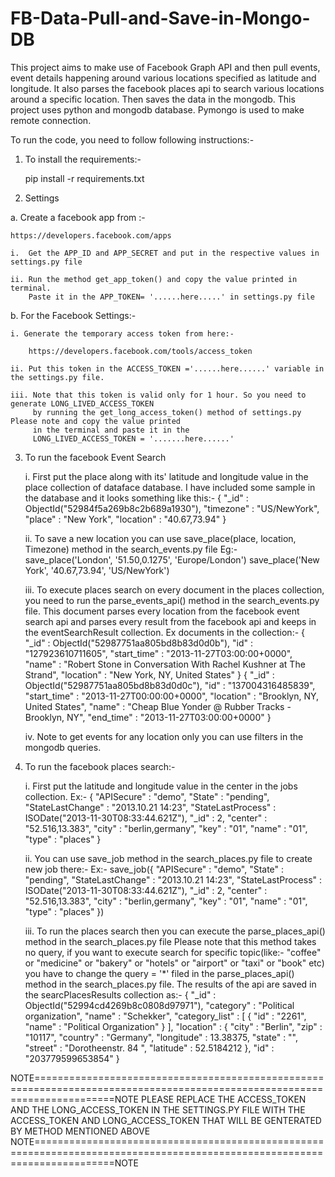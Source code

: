 FB-Data-Pull-and-Save-in-Mongo-DB
=================================

This project aims to make use of Facebook Graph API and then pull events, event details happening around various locations specified as latitude and longitude. It also parses the facebook places api to search various locations around a specific location. Then saves the data in the mongodb. This project uses python and mongodb database. Pymongo is used to make remote connection.

To run the code, you need to follow following instructions:-

1. To install the requirements:-
	
	pip install -r requirements.txt

2. Settings 
 
 a. Create a facebook app from :-
 
 	https://developers.facebook.com/apps

 	i.  Get the APP_ID and APP_SECRET and put in the respective values in settings.py file 

    ii. Run the method get_app_token() and copy the value printed in terminal. 
    	Paste it in the APP_TOKEN= '......here.....' in settings.py file

 b. For the Facebook Settings:-
 	
 	i. Generate the temporary access token from here:-
 		
 		https://developers.facebook.com/tools/access_token

 	ii. Put this token in the ACCESS_TOKEN ='......here......' variable in the settings.py file.

 	iii. Note that this token is valid only for 1 hour. So you need to generate LONG_LIVED_ACCESS_TOKEN 
 	     by running the get_long_access_token() method of settings.py Please note and copy the value printed 
 		 in the terminal and paste it in the 
 		 LONG_LIVED_ACCESS_TOKEN = '.......here......'

 3. To run the facebook Event Search 
  	
  	i. First put the place along with its' latitude and longitude value in the place collection of dataface database. 
	   I have included some sample in the database and it looks something like this:-
	  	{
		    "_id" : ObjectId("52984f5a269b8c2b689a1930"),
		    "timezone" : "US/NewYork",
		    "place" : "New York",
		    "location" : "40.67,73.94"
		}

	ii. To save a new location you can use save_place(place, location, Timezone) method in the search_events.py file
		Eg:-
		save_place('London', '51.50,0.1275', 'Europe/London')
		save_place('New York', '40.67,73.94', 'US/NewYork') 

	iii. To execute places search on every document in the places collection, you need to run the parse_events_api() 
		method in the search_events.py file. This document parses every location from the facebook event search api and 
		parses every result from the facebook api and keeps in the eventSearchResult collection.
		Ex documents in the collection:-
		{
	        "_id" : ObjectId("52987751aa805bd8b83d0d0b"),
	        "id" : "127923610711605",
	        "start_time" : "2013-11-27T03:00:00+0000",
	        "name" : "Robert Stone in Conversation With Rachel Kushner at The Strand",
	        "location" : "New York, NY, United States"
		}
		{
		        "_id" : ObjectId("52987751aa805bd8b83d0d0c"),
		        "id" : "137004316485839",
		        "start_time" : "2013-11-27T00:00:00+0000",
		        "location" : "Brooklyn, NY, United States",
		        "name" : "Cheap Blue Yonder @ Rubber Tracks - Brooklyn, NY",
		        "end_time" : "2013-11-27T03:00:00+0000"
		}

	iv. Note to get events for any location only you can use filters in the mongodb queries.


4. To run the facebook places search:-
	
	i. First put the latitude and longitude value in the center in the jobs collection. Ex:- 
		{
        "APISecure" : "demo",
        "State" : "pending",
        "StateLastChange" : "2013.10.21 14:23",
        "StateLastProcess" : ISODate("2013-11-30T08:33:44.621Z"),
        "_id" : 2,
        "center" : "52.516,13.383",
        "city" : "berlin,germany",
        "key" : "01",
        "name" : "01",
        "type" : "places"
		}

	ii. You can use save_job method in the search_places.py file to create new job there:- 
	Ex:- 
		save_job({
		        "APISecure" : "demo",
		        "State" : "pending",
		        "StateLastChange" : "2013.10.21 14:23",
		        "StateLastProcess" : ISODate("2013-11-30T08:33:44.621Z"),
		        "_id" : 2,
		        "center" : "52.516,13.383",
		        "city" : "berlin,germany",
		        "key" : "01",
		        "name" : "01",
		        "type" : "places"
		})
	
	iii. To run the places search then you can execute the parse_places_api() method in the search_places.py file
		Please note that this method takes no query, if you want to execute search for specific topic(like:- "coffee" or "medicine" or "bakery" or "hotels" or "airport" or "taxi" or "book" etc) you have to change the query = '*' filed in the parse_places_api() method in the search_places.py file. The results of the api are saved in the searcPlacesResults collection as:- 
		{
        "_id" : ObjectId("52994cd4269b8c0808d97971"),
        "category" : "Political organization",
        "name" : "Schekker",
        "category_list" : [
                {
                        "id" : "2261",
                        "name" : "Political Organization"
                }
        ],
        "location" : {
                "city" : "Berlin",
                "zip" : "10117",
                "country" : "Germany",
                "longitude" : 13.38375,
                "state" : "",
                "street" : "Dorotheenstr. 84 ",
                "latitude" : 52.5184212
        },
        "id" : "203779599653854"
		}

NOTE==========================================================================================================================NOTE
PLEASE REPLACE THE ACCESS_TOKEN AND THE LONG_ACCESS_TOKEN IN THE SETTINGS.PY FILE WITH THE ACCESS_TOKEN AND LONG_ACCESS_TOKEN THAT WILL BE GENTERATED BY METHOD MENTIONED ABOVE
NOTE==========================================================================================================================NOTE
